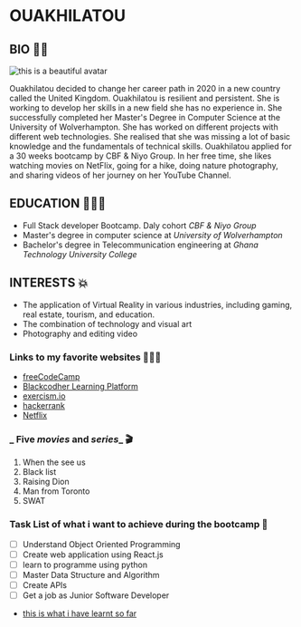 # OUAKHILATOU

## BIO 🧕🏾
![this is a beautiful avatar](https://cdn-icons-png.flaticon.com/512/921/921036.png?w=900&t=st=1662733600~exp=1662734200~hmac=d575550a4d90f8a52285576977b6f2be20b569e5ea52502c35810f713ecc6b93)

Ouakhilatou decided to change her career path in 2020 in a new country called the United Kingdom. Ouakhilatou is resilient and persistent. She is working to develop her skills in a new field she has no experience in. She successfully completed her Master's Degree in Computer Science at the University of Wolverhampton. She has worked on different projects with different web technologies. She realised that she was missing a lot of basic knowledge and the fundamentals of technical skills. Ouakhilatou applied for a 30 weeks bootcamp by CBF & Niyo Group. In her free time, she likes watching movies on NetFlix, going for a hike, doing nature photography, and sharing videos of her journey on her YouTube Channel.

## EDUCATION 👩🏾‍💻

- Full Stack developer Bootcamp. Daly cohort _CBF & Niyo Group_
- Master's degree in computer science at _University of Wolverhampton_
- Bachelor's degree in Telecommunication engineering at _Ghana Technology University College_


## INTERESTS 💥

* The application of Virtual Reality in various industries, including gaming, real estate, tourism, and education.
* The combination of technology and visual art
* Photography and editing video

### Links to my favorite websites 👩🏾‍💻
* [freeCodeCamp](https://www.freecodecamp.org/settings)
* [Blackcodher Learning Platform](https://learning.blackcodher.tech/)
* [exercism.io](https://exercism.org/)
* [hackerrank](https://www.hackerrank.com/dashboard)
* [Netflix](https://www.netflix.com/gb/login?nextpage=https%3A%2F%2Fwww.netflix.com%2Fbrowse)


### **_ Five *movies* and *series*_** 🎬

1. When the see us
2. Black list
3. Raising Dion
4. Man from Toronto
5. SWAT

### Task List of what i want to achieve during the bootcamp 🎯

- [ ] Understand Object Oriented Programming
- [ ] Create web application using React.js
- [ ] learn to programme using python
- [ ] Master Data Structure and Algorithm
- [ ] Create APIs
- [ ] Get a job as Junior Software Developer

* [this is what i have learnt so far](https://github.com/black-codher-bootcamp-2022-daly/unit-01-github-fundamentals-homework-Ouakhila/blob/main/GITFUNDAMENTALS.md)
